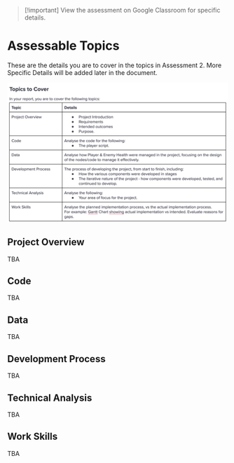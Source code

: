 
> [!important] View the assessment on Google Classroom for specific details.

# Assessable Topics 

These are the details you are to cover in the topics in Assessment 2. More Specific Details will be added later in the document.

![assessment2Topics](ISD/4%20-%20Project/2024S2/_images/assessment2Topics.png)

## Project Overview

TBA

## Code

TBA

## Data

TBA

## Development Process

TBA

## Technical Analysis

TBA

## Work Skills

TBA